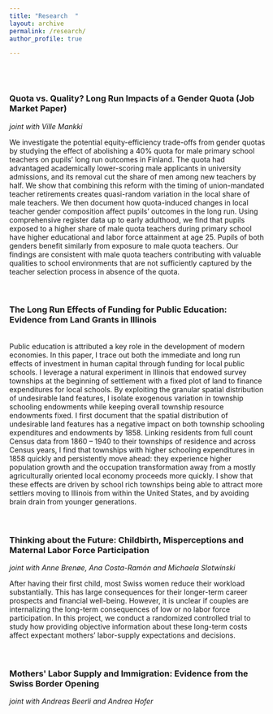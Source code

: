 ```yaml
---
title: "Research  "
layout: archive
permalink: /research/
author_profile: true

---
```


<br />
<br />


### Quota vs. Quality? Long Run Impacts of a Gender Quota (Job Market Paper)
*joint with Ville Mankki*


We investigate the potential equity-efficiency trade-offs from gender quotas by studying the effect of abolishing a 40% quota for male primary school teachers on pupils’ long run outcomes in Finland. The quota had advantaged academically lower-scoring male applicants in university admissions, and its removal cut the share of men among new teachers by half. We show that combining this reform with the timing of union-mandated teacher retirements creates quasi-random variation in the local share of male teachers. We then document how quota-induced changes in local teacher gender composition affect pupils’ outcomes in the long run. Using comprehensive register data up to early adulthood, we find that pupils exposed to a higher share of male quota teachers during primary school have higher educational and labor force attainment at age 25. Pupils of both genders benefit similarly from exposure to male quota teachers. Our findings are consistent with male quota teachers contributing with valuable qualities to school environments that are not sufficiently captured by the teacher selection process in absence of the quota.
<br />
<br />
<br />

### The Long Run Effects of Funding for Public Education: Evidence from Land Grants in Illinois
<br />
Public education is attributed a key role in the development of modern economies. In this paper, I trace out both the immediate and long run effects of investment in human capital through funding for local public schools. I leverage a natural experiment in Illinois that endowed survey townships at the beginning of settlement with a fixed plot of land to finance expenditures for local schools. By exploiting the granular spatial distribution of undesirable land features, I isolate exogenous variation in township schooling endowments while keeping overall township resource endowments fixed. I first document that the spatial distribution of undesirable land features has a negative impact on both township schooling expenditures and endowments by 1858. Linking residents from full count Census data from 1860 – 1940 to their townships of residence and across Census years, I find that townships with higher schooling expenditures in 1858 quickly and persistently move ahead: they experience higher population growth and the occupation transformation away from a mostly agriculturally oriented local economy proceeds more quickly. I show that these effects are driven by school rich townships being able to attract more settlers moving to Illinois from within the United States, and by avoiding brain drain from younger generations.
<br />
<br />
<br />

### Thinking about the Future: Childbirth, Misperceptions and Maternal Labor Force Participation

*joint with Anne Brenøe, Ana Costa-Ramón and Michaela Slotwinski*

After having their first child, most Swiss women reduce their workload substantially. This has large consequences for their longer-term career prospects and financial well-being. However, it is unclear if couples are internalizing the long-term consequences of low or no labor force participation. In this project, we conduct a randomized controlled trial to study how providing objective information about these long-term costs affect expectant mothers’ labor-supply expectations and decisions.
<br />
<br />
<br />

### Mothers' Labor Supply and Immigration: Evidence from the Swiss Border Opening

*joint with Andreas Beerli and Andrea Hofer*
